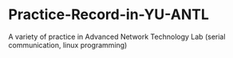 # Practice-Record-in-YU-ANTL
A variety of practice in Advanced Network Technology Lab (serial communication, linux programming)
